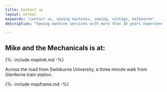 ```yaml
---
title: Contact us
layout: normal
keywords: "contact us, sewing machines, sewing, vintage, melbourne"
description: "Sewing machine services with more than 10 years experience based in Melbourne, Australia"

---
```

<div class="container justify-content-center">
<div class="row">
<div class="col-12 mb-1">
<h2 class="h2">Mike and the Mechanicals is at:</h2>
<p class="has-large-font-size">{%- include maplink.md -%}</p>
<p class="has-large-font-size">Across the road from Swinburne University, a three minute walk from Glenferrie train station.</p>
{%- include mapframe.md -%}
</div><!-- end col -->
</div><!-- end row -->
</div><!-- end container -->


